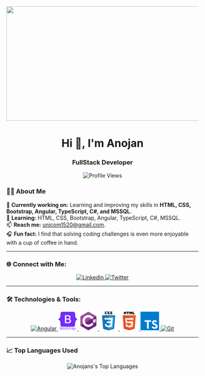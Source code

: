 <div align="center">
  <img src="https://media.giphy.com/media/26tn33aiTi1jkl6H6/giphy.gif" width="900" height="300" />
</div>

<h1 align="center">Hi 👋, I'm Anojan</h1>
<h3 align="center">FullStack Developer</h3>

<p align="center">
  <img src="https://img.shields.io/badge/Profile%20views-84-blue?style=flat&logo=github" alt="Profile Views" />
</p>


### 👨‍💻 About Me

🔭 **Currently working on:** Learning and improving my skills in **HTML, CSS, Bootstrap, Angular, TypeScript, C#, and MSSQL**.  
🌱 **Learning:** HTML, CSS, Bootstrap, Angular, TypeScript, C#, MSSQL.  
📫 **Reach me:** [unicom1520@gmail.com](mailto:unicom1520@gmail.com).  
🎧 **Fun fact:** I find that solving coding challenges is even more enjoyable with a cup of coffee in hand.

---

### 🌐 Connect with Me:
<p align="center">
  <a href="https://www.linkedin.com/in/anojan/" target="_blank">
    <img src="https://img.shields.io/badge/LinkedIn-@Anojans-blue?style=for-the-badge&logo=linkedin" alt="LinkedIn"/>
  </a>
  <a href="https://twitter.com/anojan1520" target="_blank">
    <img src="https://img.shields.io/badge/Twitter-@anojan1520-blue?style=for-the-badge&logo=twitter" alt="Twitter"/>
  </a>
</p>

---

### 🛠 Technologies & Tools:
<p align="center">
  <a href="https://angular.io" target="_blank" rel="noreferrer">
    <img src="https://angular.io/assets/images/logos/angular/angular.svg" alt="Angular" width="50" height="50"/>
  </a>
  <a href="https://getbootstrap.com" target="_blank" rel="noreferrer">
    <img src="https://raw.githubusercontent.com/devicons/devicon/master/icons/bootstrap/bootstrap-plain-wordmark.svg" alt="Bootstrap" width="50" height="50"/>
  </a>
  <a href="https://www.w3schools.com/cs/" target="_blank" rel="noreferrer">
    <img src="https://raw.githubusercontent.com/devicons/devicon/master/icons/csharp/csharp-original.svg" alt="C#" width="50" height="50"/>
  </a>
  <a href="https://www.w3schools.com/css/" target="_blank" rel="noreferrer">
    <img src="https://raw.githubusercontent.com/devicons/devicon/master/icons/css3/css3-original-wordmark.svg" alt="CSS3" width="50" height="50"/>
  </a>
  <a href="https://www.w3.org/html/" target="_blank" rel="noreferrer">
    <img src="https://raw.githubusercontent.com/devicons/devicon/master/icons/html5/html5-original-wordmark.svg" alt="HTML5" width="50" height="50"/>
  </a>
  <a href="https://www.typescriptlang.org/" target="_blank" rel="noreferrer">
    <img src="https://raw.githubusercontent.com/devicons/devicon/master/icons/typescript/typescript-original.svg" alt="TypeScript" width="50" height="50"/>
  </a>
  <a href="https://git-scm.com/" target="_blank" rel="noreferrer">
    <img src="https://www.vectorlogo.zone/logos/git-scm/git-scm-icon.svg" alt="Git" width="50" height="50"/>
  </a>
</p>

---

<!-- GitHub Stats Card -->
### 📈 Top Languages Used

<p align="center">
  <img src="https://github-readme-stats.vercel.app/api/top-langs/?username=anojan1520&layout=compact&theme=radical" alt="Anojans's Top Languages"/>
</p>

